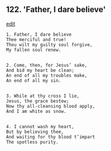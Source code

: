 
## 122.  'Father, I dare believe'
[edit](https://docs.google.com/document/d/1QIQA3ZRV2ebK%2DpJQRqoQ1fILC2CRderN/edit?mode=html)



    1. Father, I dare believe
    Thee merciful and true!
    Thou wilt my guilty soul forgive,
    My fallen soul renew.


    2. Come, then, for Jesus’ sake,
    And bid my heart be clean;
    An end of all my troubles make,
    An end of all my sin.


    3. While at thy cross I lie,
    Jesus, the grace bestow;
    Now thy all-cleansing blood apply,
    And I am white as snow.


    4. I cannot wash my heart,
    But by believing thee,
    And waiting for thy blood t’impart
    The spotless purity.
